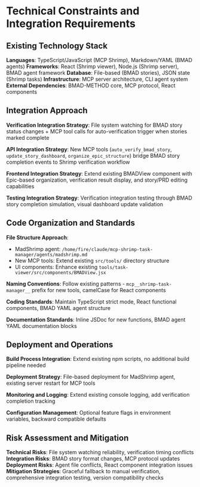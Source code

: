 # Technical Constraints and Integration Requirements

## Existing Technology Stack

**Languages**: TypeScript/JavaScript (MCP Shrimp), Markdown/YAML (BMAD agents)
**Frameworks**: React (Shrimp viewer), Node.js (Shrimp server), BMAD agent framework
**Database**: File-based (BMAD stories), JSON state (Shrimp tasks)
**Infrastructure**: MCP server architecture, CLI agent system
**External Dependencies**: BMAD-METHOD core, MCP protocol, React components

## Integration Approach

**Verification Integration Strategy**: File system watching for BMAD story status changes + MCP tool calls for auto-verification trigger when stories marked complete

**API Integration Strategy**: New MCP tools (`auto_verify_bmad_story`, `update_story_dashboard`, `organize_epic_structure`) bridge BMAD story completion events to Shrimp verification workflow

**Frontend Integration Strategy**: Extend existing BMADView component with Epic-based organization, verification result display, and story/PRD editing capabilities

**Testing Integration Strategy**: Verification integration testing through BMAD story completion simulation, visual dashboard update validation

## Code Organization and Standards

**File Structure Approach**: 
- MadShrimp agent: `/home/fire/claude/mcp-shrimp-task-manager/agents/madshrimp.md`
- New MCP tools: Extend existing `src/tools/` directory structure
- UI components: Enhance existing `tools/task-viewer/src/components/BMADView.jsx`

**Naming Conventions**: Follow existing patterns - `mcp__shrimp-task-manager__` prefix for new tools, camelCase for React components

**Coding Standards**: Maintain TypeScript strict mode, React functional components, BMAD YAML agent structure

**Documentation Standards**: Inline JSDoc for new functions, BMAD agent YAML documentation blocks

## Deployment and Operations

**Build Process Integration**: Extend existing npm scripts, no additional build pipeline needed

**Deployment Strategy**: File-based deployment for MadShrimp agent, existing server restart for MCP tools

**Monitoring and Logging**: Extend existing console logging, add verification completion tracking

**Configuration Management**: Optional feature flags in environment variables, backward compatible defaults

## Risk Assessment and Mitigation

**Technical Risks**: File system watching reliability, verification timing conflicts
**Integration Risks**: BMAD story format changes, MCP protocol updates
**Deployment Risks**: Agent file conflicts, React component integration issues
**Mitigation Strategies**: Graceful fallback to manual verification, comprehensive integration testing, version compatibility checks

